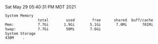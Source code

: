 Sat May 29 05:40:31 PM MDT 2021
```bash
System Memory
               total        used        free      shared  buff/cache   available
Mem:           7.7Gi       1.9Gi       5.1Gi       7.0Mi       701Mi       5.5Gi
Swap:          7.7Gi        58Mi       7.6Gi
System Storage
438M	.
```
